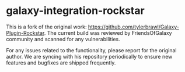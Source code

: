 # galaxy-integration-rockstar

This is a fork of the original work: https://github.com/tylerbrawl/Galaxy-Plugin-Rockstar. The current build was reviewed by FriendsOfGalaxy community and scanned for any vulnerabilities.

For any issues related to the functionality, please report for the original author. We are syncing with his repository periodically to ensure new features and bugfixes are shipped frequently.
